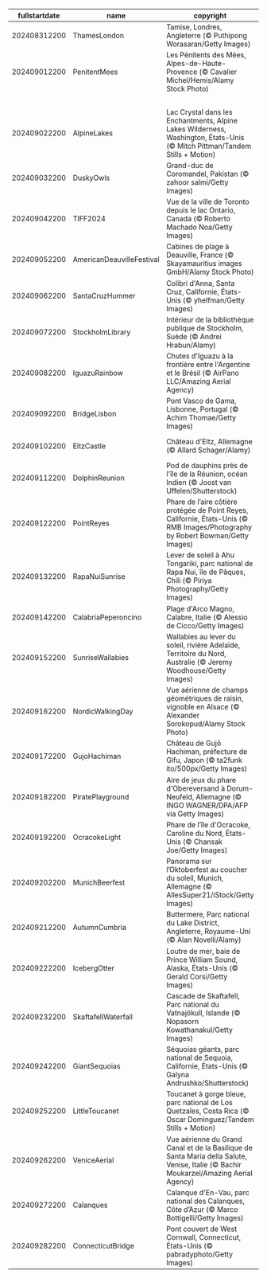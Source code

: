 |fullstartdate|name|copyright|title|image|
|--|--|--|--|--|
202408312200|ThamesLondon|Tamise, Londres, Angleterre (© Puthipong Worasaran/Getty Images)|Au flux de la mémoire britannique|![](/fr-FR/2024/09/202408312200ThamesLondon.jpg)|
202409012200|PenitentMees|Les Pénitents des Mées, Alpes-de-Haute-Provence (© Cavalier Michel/Hemis/Alamy Stock Photo)|Les Géants de la Haute-Provence|![](/fr-FR/2024/09/202409012200PenitentMees.jpg)|
||||![](/fr-FR/2024/09/.jpg)|
202409022200|AlpineLakes|Lac Crystal dans les Enchantments, Alpine Lakes Wilderness, Washington, États-Unis (© Mitch Pittman/Tandem Stills + Motion)|Une beauté intacte comme au premier jour|![](/fr-FR/2024/09/202409022200AlpineLakes.jpg)|
202409032200|DuskyOwls|Grand-duc de Coromandel, Pakistan (© zahoor salmi/Getty Images)|Les seigneurs de la nuit|![](/fr-FR/2024/09/202409032200DuskyOwls.jpg)|
202409042200|TIFF2024|Vue de la ville de Toronto depuis le lac Ontario, Canada (© Roberto Machado Noa/Getty Images)|Clap, moteur, ça tourne !|![](/fr-FR/2024/09/202409042200TIFF2024.jpg)|
202409052200|AmericanDeauvilleFestival|Cabines de plage à Deauville, France (© Skayamauritius images GmbH/Alamy Stock Photo)|Moteur… action !|![](/fr-FR/2024/09/202409052200AmericanDeauvilleFestival.jpg)|
202409062200|SantaCruzHummer|Colibri d'Anna, Santa Cruz, Californie, États-Unis (© yhelfman/Getty Images)|En chantant...|![](/fr-FR/2024/09/202409062200SantaCruzHummer.jpg)|
202409072200|StockholmLibrary|Intérieur de la bibliothèque publique de Stockholm, Suède (© Andrei Hrabun/Alamy)|Un chapitre qui s’écrit ensemble|![](/fr-FR/2024/09/202409072200StockholmLibrary.jpg)|
202409082200|IguazuRainbow|Chutes d'Iguazu à la frontière entre l'Argentine et le Brésil (© AirPano LLC/Amazing Aerial Agency)|Quand les arcs-en-ciel s’en mêlent|![](/fr-FR/2024/09/202409082200IguazuRainbow.jpg)|
202409092200|BridgeLisbon|Pont Vasco de Gama, Lisbonne, Portugal (© Achim Thomae/Getty Images)|De l’horizon à la mer|![](/fr-FR/2024/09/202409092200BridgeLisbon.jpg)|
202409102200|EltzCastle|Château d'Eltz, Allemagne (© Allard Schager/Alamy)|Château d’Eltz, Allemagne|![](/fr-FR/2024/09/202409102200EltzCastle.jpg)|
202409112200|DolphinReunion|Pod de dauphins près de l'île de la Réunion, océan Indien (© Joost van Uffelen/Shutterstock)|Le grand bleu|![](/fr-FR/2024/09/202409112200DolphinReunion.jpg)|
202409122200|PointReyes|Phare de l’aire côtière protégée de Point Reyes, Californie, États-Unis (© RMB Images/Photography by Robert Bowman/Getty Images)|Un havre de paix et de nature|![](/fr-FR/2024/09/202409122200PointReyes.jpg)|
202409132200|RapaNuiSunrise|Lever de soleil à Ahu Tongariki, parc national de Rapa Nui, île de Pâques, Chili (© Piriya Photography/Getty Images)|De bon moaï-tin|![](/fr-FR/2024/09/202409132200RapaNuiSunrise.jpg)|
202409142200|CalabriaPeperoncino|Plage d'Arco Magno, Calabre, Italie (© Alessio de Cicco/Getty Images)|Rouge piment et bleu azur|![](/fr-FR/2024/09/202409142200CalabriaPeperoncino.jpg)|
202409152200|SunriseWallabies|Wallabies au lever du soleil, rivière Adelaïde, Territoire du Nord, Australie (© Jeremy Woodhouse/Getty Images)|Au saut du lit|![](/fr-FR/2024/09/202409152200SunriseWallabies.jpg)|
202409162200|NordicWalkingDay|Vue aérienne de champs géométriques de raisin, vignoble en Alsace (© Alexander Sorokopud/Alamy Stock Photo)|En marche !|![](/fr-FR/2024/09/202409162200NordicWalkingDay.jpg)|
202409172200|GujoHachiman|Château de Gujō Hachiman, préfecture de Gifu, Japon (© ta2funk ito/500px/Getty Images)|Le château dans les nuages|![](/fr-FR/2024/09/202409172200GujoHachiman.jpg)|
202409182200|PiratePlayground|Aire de jeux du phare d'Obereversand à Dorum-Neufeld, Allemagne (© INGO WAGNER/DPA/AFP via Getty Images)|En avant, moussaillons !|![](/fr-FR/2024/09/202409182200PiratePlayground.jpg)|
202409192200|OcracokeLight|Phare de l’île d'Ocracoke, Caroline du Nord, États-Unis (© Chansak Joe/Getty Images)|L'ultime refuge des flibustiers|![](/fr-FR/2024/09/202409192200OcracokeLight.jpg)|
202409202200|MunichBeerfest|Panorama sur l’Oktoberfest au coucher du soleil, Munich, Allemagne (© AllesSuper21/iStock/Getty Images)|Le paradis des lève-chopes !|![](/fr-FR/2024/09/202409202200MunichBeerfest.jpg)|
202409212200|AutumnCumbria|Buttermere, Parc national du Lake District, Angleterre, Royaume-Uni (© Alan Novelli/Alamy)|Symphonie de couleurs automnales|![](/fr-FR/2024/09/202409212200AutumnCumbria.jpg)|
202409222200|IcebergOtter|Loutre de mer, baie de Prince William Sound, Alaska, États-Unis (© Gerald Corsi/Getty Images)|La gardienne des océans|![](/fr-FR/2024/09/202409222200IcebergOtter.jpg)|
202409232200|SkaftafellWaterfall|Cascade de Skaftafell, Parc national du Vatnajökull, Islande  (© Nopasorn Kowathanakul/Getty Images)|La perle islandaise|![](/fr-FR/2024/09/202409232200SkaftafellWaterfall.jpg)|
202409242200|GiantSequoias|Séquoias géants, parc national de Sequoia, Californie, États-Unis (© Galyna Andrushko/Shutterstock)|Le royaume des géants|![](/fr-FR/2024/09/202409242200GiantSequoias.jpg)|
202409252200|LittleToucanet|Toucanet à gorge bleue, parc national de Los Quetzales, Costa Rica (© Oscar Dominguez/Tandem Stills + Motion)|C’est qui le plus beau ?|![](/fr-FR/2024/09/202409252200LittleToucanet.jpg)|
202409262200|VeniceAerial|Vue aérienne du Grand Canal et de la Basilique de Santa Maria della Salute, Venise, Italie (© Bachir Moukarzel/Amazing Aerial Agency)|La ville aux reflets éternels|![](/fr-FR/2024/09/202409262200VeniceAerial.jpg)|
202409272200|Calanques|Calanque d'En-Vau, parc national des Calanques, Côte d’Azur (© Marco Bottigelli/Getty Images)|Un paradis de roches et de mer|![](/fr-FR/2024/09/202409272200Calanques.jpg)|
202409282200|ConnecticutBridge|Pont couvert de West Cornwall, Connecticut, États-Unis (© pabradyphoto/Getty Images)|Connecter le Connecticut|![](/fr-FR/2024/09/202409282200ConnecticutBridge.jpg)|
